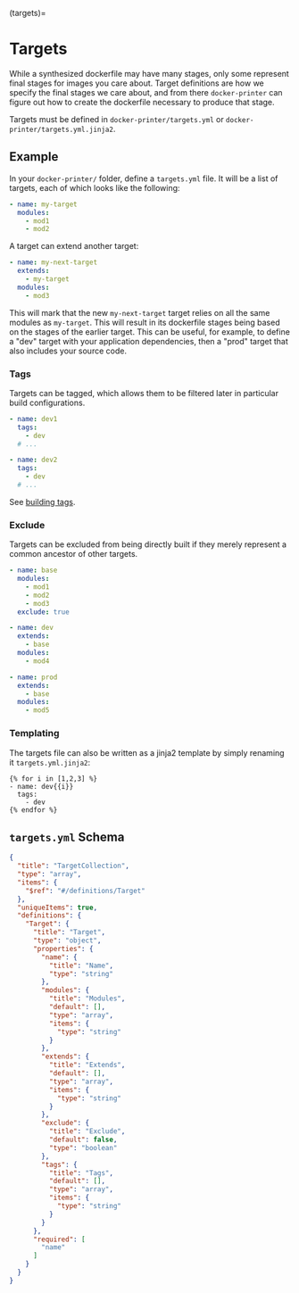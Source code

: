 (targets)=
# Targets

While a synthesized dockerfile may have many stages, only some represent final stages for images you care about. Target definitions are how we specify the final stages we care about, and from there `docker-printer` can figure out how to create the dockerfile necessary to produce that stage.

Targets must be defined in `docker-printer/targets.yml` or `docker-printer/targets.yml.jinja2`.

## Example

In your `docker-printer/` folder, define a `targets.yml` file. It will be a list of targets, each of which looks like the following:

```yaml
- name: my-target
  modules:
    - mod1
    - mod2
```

A target can extend another target:

```yaml
- name: my-next-target
  extends:
    - my-target
  modules:
    - mod3
```

This will mark that the new `my-next-target` target relies on all the same modules as `my-target`. This will result in its dockerfile stages being based on the stages of the earlier target. This can be useful, for example, to define a "dev" target with your application dependencies, then a "prod" target that also includes your source code.

### Tags

Targets can be tagged, which allows them to be filtered later in particular build configurations.

```yaml
- name: dev1
  tags:
    - dev
  # ...

- name: dev2
  tags:
    - dev
  # ...
```

See [building tags](build_tagging).

### Exclude

Targets can be excluded from being directly built if they merely represent a common ancestor of other targets.

```yaml
- name: base
  modules:
    - mod1
    - mod2
    - mod3
  exclude: true

- name: dev
  extends:
    - base
  modules:
    - mod4

- name: prod
  extends:
    - base
  modules:
    - mod5
```

### Templating

The targets file can also be written as a jinja2 template by simply renaming it `targets.yml.jinja2`:

```yaml+jinja
{% for i in [1,2,3] %}
- name: dev{{i}}
  tags:
    - dev
{% endfor %}
```

## `targets.yml` Schema

```json
{
  "title": "TargetCollection",
  "type": "array",
  "items": {
    "$ref": "#/definitions/Target"
  },
  "uniqueItems": true,
  "definitions": {
    "Target": {
      "title": "Target",
      "type": "object",
      "properties": {
        "name": {
          "title": "Name",
          "type": "string"
        },
        "modules": {
          "title": "Modules",
          "default": [],
          "type": "array",
          "items": {
            "type": "string"
          }
        },
        "extends": {
          "title": "Extends",
          "default": [],
          "type": "array",
          "items": {
            "type": "string"
          }
        },
        "exclude": {
          "title": "Exclude",
          "default": false,
          "type": "boolean"
        },
        "tags": {
          "title": "Tags",
          "default": [],
          "type": "array",
          "items": {
            "type": "string"
          }
        }
      },
      "required": [
        "name"
      ]
    }
  }
}
```

